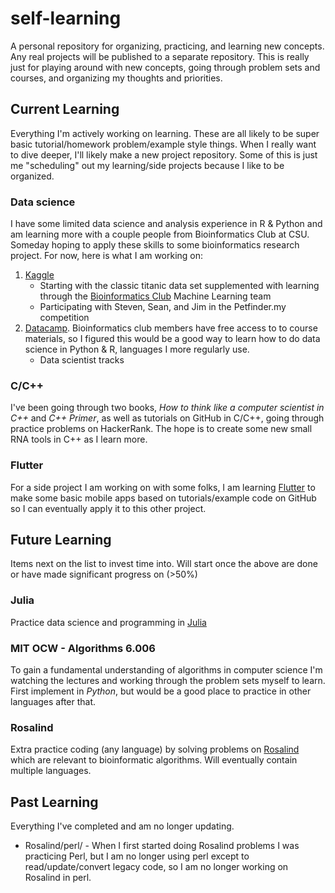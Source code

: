# self-learning
A personal repository for organizing, practicing, and learning new concepts. Any real projects will be published to a separate repository. This is really just for playing around with new concepts, going through problem sets and courses, and organizing my thoughts and priorities.

## Current Learning
Everything I'm actively working on learning. These are all likely to be super basic tutorial/homework problem/example style things. When I really want to dive deeper, I'll likely make a new project repository. Some of this is just me "scheduling" out my learning/side projects because I like to be organized.

### Data science
I have some limited data science and analysis experience in R & Python and am learning more with a couple people from Bioinformatics Club at CSU. Someday hoping to apply these skills to some bioinformatics research project. For now, here is what I am working on:
  1. [Kaggle](https://www.kaggle.com/)
      * Starting with the classic titanic data set supplemented with learning through the [Bioinformatics Club](https://github.com/CSUBioinformatics) Machine Learning team
      * Participating with Steven, Sean, and Jim in the Petfinder.my competition
  2. [Datacamp](https://www.datacamp.com/). Bioinformatics club members have free access to to course materials, so I figured this would be a good way to learn how to do data science in Python & R, languages I more regularly use.
      * Data scientist tracks

### C/C++
I've been going through two books, *How to think like a computer scientist in C++* and *C++ Primer*, as well as tutorials on GitHub in C/C++, going through practice problems on HackerRank. The hope is to create some new small RNA tools in C++ as I learn more.  

### Flutter
For a side project I am working on with some folks, I am learning [Flutter](https://flutter.io/) to make some basic mobile apps based on tutorials/example code on GitHub so I can eventually apply it to this other project.

## Future Learning
Items next on the list to invest time into. Will start once the above are done or have made significant progress on (>50%)

### Julia
Practice data science and programming in [Julia](https://julialang.org/)

### MIT OCW - Algorithms 6.006
To gain a fundamental understanding of algorithms in computer science I'm watching the lectures and working through the problem sets myself to learn. First implement in *Python*, but would be a good place to practice in other languages after that.

### Rosalind
Extra practice coding (any language) by solving problems on [Rosalind](http://rosalind.info/problems/locations/) which are relevant to bioinformatic algorithms. Will eventually contain multiple languages.


## Past Learning
Everything I've completed and am no longer updating.

  * Rosalind/perl/ - When I first started doing Rosalind problems I was practicing Perl, but I am no longer using perl except to read/update/convert legacy code, so I am no longer working on Rosalind in perl.
